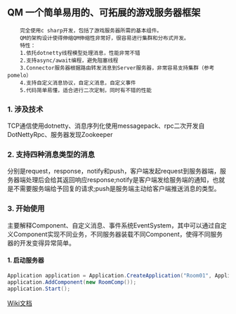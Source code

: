 ## QM 一个简单易用的、可拓展的游戏服务器框架
        完全使用c sharp开发，包括了游戏服务器所需的基本组件。
        QM的架构设计使得伸缩QM伸缩性非常好，很容易进行集群和分布式开发。
        特性：
        1.依托dotnetty线程模型处理消息，性能非常不错
        2.支持async/await编程，避免阻塞线程
        3.Connector服务器根据路由转发消息到Server服务器，非常容易支持集群（参考pomelo）
        4.支持自定义消息协议，自定义消息，自定义事件
        5.代码简单易懂，适合进行二次定制，同时有不错的性能
### 1. 涉及技术
  TCP通信使用dotnetty、消息序列化使用messagepack、rpc二次开发自DotNettyRpc、服务器发现Zookeeper
### 2. 支持四种消息类型的消息
分别是request，response，notify和push，客户端发起request到服务器端，服务器端处理后会给其返回响应response;notify是客户端发给服务端的通知，也就是不需要服务端给予回复的请求;push是服务端主动给客户端推送消息的类型。
### 3. 开始使用
  主要解释Component、自定义消息、事件系统EventSystem，其中可以通过自定义Component实现不同业务，不同服务器装载不同Component，使得不同服务器的开发变得异常简单。
  #### 1. 启动服务器

```csharp 
Application application = Application.CreateApplication("Room01", Application.Server, 9999);
application.AddComponent(new RoomComp());
application.Start();
```
[Wiki文档](https://github.com/codedawn/QM/wiki)
